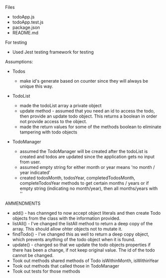 Files
- todoApp.js
- todoApp.test.js
- package.json
- README.md

For testing
- Used Jest testing framework for testing

Assumptions:
- Todos
  - make id's generate based on counter since they will always be unique this way.
- TodoList 
  - made the todoList array a private object
  - update method - assumed that you need an id to access the todo, then provide an update todo object. This returns a boolean in order not provide access to the object.
  - made the return values for some of the methods boolean to eliminate tampering with todo objects

- TodoManager
  - assumed the TodoManager will be created after the todoList is created and todos are updated since the application gets no input from user. 
  - assumed empty string for either month or year means 'no month / year indicated'
  - created todosMonth, todosYear, completedTodosMonth, completeTodosYear methods to get certain months / years or if empty string (indicating no month/year), then all months/years with ''
  
AMMENDMENTS

- add() - has channged to now accept object literals and then create Todo objects from the class with the information provided.
- listAll() - I've changed the listAll method to return a deep copy of the array. This should allow ohter objects not to mutate it.
- findTodo() - I've changed this as well to return a deep copy object, which prevents anything of the todo object when it is found.
- update() - changed so that we update the todo objects properties if there has been a change, if not keep original value. The id of the todo cannot be changed.
- Took out methods shared methods of Todo isWithinMonth, isWithinYear
- Took out methods that called those in TodoManager
- Took out tests for those methods